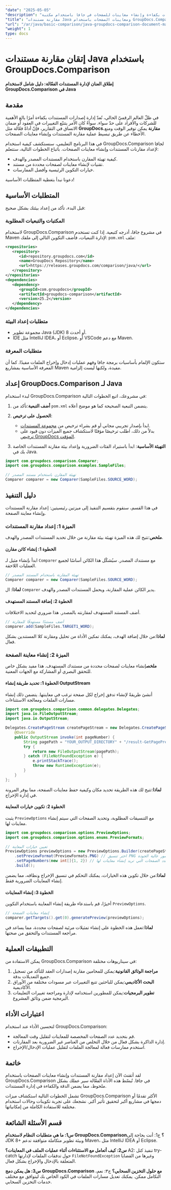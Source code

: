 ```yaml
---
"date": "2025-05-05"
"description": "تعرّف على كيفية مقارنة المستندات بكفاءة وإنشاء معاينات للصفحات في جافا باستخدام مكتبة GroupDocs.Comparison الفعّالة. مثالية للشركات التي تدير إصدارات متعددة من المستندات."
"title": "مقارنة مستندات Java ومعاينات الصفحات باستخدام GroupDocs.Comparison"
"url": "/ar/java/basic-comparison/java-groupdocs-comparison-document-management/"
"weight": 1
type: docs
---
```

# إتقان مقارنة مستندات Java باستخدام GroupDocs.Comparison

**إطلاق العنان لإدارة المستندات الفعّالة: دليل شامل لاستخدام GroupDocs.Comparison في Java**

## مقدمة

في ظلّ العالم الرقميّ الحالي، تُعدّ إدارة إصدارات المستندات بكفاءة أمرًا بالغ الأهمية للشركات والأفراد على حدّ سواء. سواءً كان الأمر يتتبّع التغييرات في العقود أو ضمان الاتساق في التقارير، فإنّ أداةً فعّالة مثل **GroupDocs.مقارنة** يمكن توفير الوقت ومنع الأخطاء عن طريق تبسيط عملية مقارنة المستندات وإنشاء معاينات الصفحات.

في هذا البرنامج التعليمي، سنستكشف كيفية استخدام GroupDocs.Comparison لجافا لإعداد مقارنات المستندات وإنشاء معاينات الصفحات. باتباع الخطوات التالية، ستتعلم:
- كيفية تهيئة المقارن باستخدام المستندات المصدر والهدف.
- تقنيات لإنشاء معاينات لصفحات محددة من مستند.
- خيارات التكوين الرئيسية وأفضل الممارسات.

دعونا نبدأ بتغطية المتطلبات الأساسية!

## المتطلبات الأساسية

قبل البدء، تأكد من إعداد بيئتك بشكل صحيح:

### المكتبات والتبعيات المطلوبة
لاستخدام GroupDocs.Comparison في مشروع جافا، أدرجه كتبعية. إذا كنت تستخدم Maven لإدارة التبعيات، فأضف التكوين التالي إلى ملفك: `pom.xml` ملف:

```xml
<repositories>
   <repository>
      <id>repository.groupdocs.com</id>
      <name>GroupDocs Repository</name>
      <url>https://releases.groupdocs.com/comparison/java/</url>
   </repository>
</repositories>
<dependencies>
   <dependency>
      <groupId>com.groupdocs</groupId>
      <artifactId>groupdocs-comparison</artifactId>
      <version>25.2</version>
   </dependency>
</dependencies>
```

### متطلبات إعداد البيئة
- مجموعة تطوير Java (JDK) 8 أو أحدث.
- IDE مثل IntelliJ IDEA، أو Eclipse، أو VSCode مع دعم Maven.

### متطلبات المعرفة
ستكون الإلمام بأساسيات برمجة جافا وفهم عمليات إدخال وإخراج الملفات مفيدًا. كما أن المعرفة الأساسية بمشاريع Maven مفيدة، ولكنها ليست إلزامية.

## إعداد GroupDocs.Comparison لـ Java

لبدء استخدام GroupDocs.Comparison في مشروعك، اتبع الخطوات التالية:

1. **أضف التبعية**:تأكد من `pom.xml` يتضمن التبعية الصحيحة كما هو موضح أعلاه.
2. **الحصول على ترخيص**:
   - ابدأ بإصدار تجريبي مجاني أو قم بشراء ترخيص من [مجموعة المستندات](https://purchase.groupdocs.com/buy).
   - بدلاً من ذلك، اطلب ترخيصًا مؤقتًا لاستكشاف جميع الميزات دون قيود على [ترخيص GroupDocs المؤقت](https://purchase.groupdocs.com/temporary-license/).

3. **التهيئة الأساسية**:
   ابدأ باستيراد الفئات الضرورية وإعداد بيئة مقارنة المستندات الخاصة بك في Java.

```java
import com.groupdocs.comparison.Comparer;
import com.groupdocs.comparison.examples.SampleFiles;

// تهيئة المقارن باستخدام مستند المصدر
Comparer comparer = new Comparer(SampleFiles.SOURCE_WORD);
```

## دليل التنفيذ

في هذا القسم، سنقوم بتقسيم التنفيذ إلى ميزتين رئيسيتين: إعداد مقارنة المستندات وإنشاء معاينة الصفحة.

### الميزة 1: إعداد مقارنة المستندات

**ملخص**:تتيح لك هذه الميزة تهيئة بيئة مقارنة من خلال تحديد المستندات المصدر والهدف.

#### الخطوة 1: إنشاء كائن مقارن

ابدأ بإنشاء مثيل لـ `Comparer` مع مستندك المصدر. سيُشكّل هذا الكائن أساسًا لجميع العمليات اللاحقة.

```java
// تهيئة المقارنة باستخدام المستند المصدر
Comparer comparer = new Comparer(SampleFiles.SOURCE_WORD);
```

**لماذا**: ال `Comparer` يدير الكائن عملية المقارنة، ويحمل المستندات المصدر والهدف.

#### الخطوة 2: إضافة المستند المستهدف

أضف المستند المستهدف لمقارنته بالمصدر. هذا ضروري لتحديد الاختلافات.

```java
// أضف مستندًا مستهدفًا للمقارنة
comparer.add(SampleFiles.TARGET1_WORD);
```

**لماذا**:من خلال إضافة الهدف، يمكنك تمكين الأداة من تحليل ومقارنة كلا المستندين بشكل فعال.

### الميزة 2: إنشاء معاينة الصفحة

**ملخص**إنشاء معاينات لصفحات محددة من مستندك المستهدف. هذا مفيد بشكل خاص للتحقق البصري أو المشاركة مع الجهات المعنية.

#### الخطوة 1: تحديد طريقة إنشاء OutputStream

أنشئ طريقةً لإنشاء تدفق إخراج لكل صفحة ترغب في معاينتها. يتضمن ذلك إنشاء مسارات الملفات ومعالجة الاستثناءات.

```java
import com.groupdocs.comparison.common.delegates.Delegates;
import java.io.FileOutputStream;
import java.io.OutputStream;

Delegates.CreatePageStream createPageStream = new Delegates.CreatePageStream() {
    @Override
    public OutputStream invoke(int pageNumber) {
        String pagePath = "YOUR_OUTPUT_DIRECTORY" + "/result-GetPagePreviewsForTargetDocument_" + pageNumber + ".png";
        try {
            return new FileOutputStream(pagePath);
        } catch (FileNotFoundException e) {
            e.printStackTrace();
            throw new RuntimeException(e);
        }
    }
};
```

**لماذا**:تتيح لك هذه الطريقة تحديد مكان وكيفية حفظ معاينات الصفحة، مما يوفر المرونة في إدارة الإخراج.

#### الخطوة 2: تكوين خيارات المعاينة

يثبت `PreviewOptions` مع التنسيقات المطلوبة، وتحديد الصفحات التي سيتم إنشاء معاينات لها.

```java
import com.groupdocs.comparison.options.PreviewOptions;
import com.groupdocs.comparison.options.enums.PreviewFormats;

// تعيين خيارات المعاينة
PreviewOptions previewOptions = new PreviewOptions.Builder(createPageStream)
    .setPreviewFormat(PreviewFormats.PNG) // اختر تنسيق PNG للحصول على صور عالية الجودة.
    .setPageNumbers(new int[]{1, 2}) // حدد الصفحات التي تريد إنشاء معاينات لها.
    .build();
```

**لماذا**:من خلال تكوين هذه الخيارات، يمكنك التحكم في تنسيق الإخراج ونطاقه، مما يضمن إنشاء المعاينات الضرورية فقط.

#### الخطوة 3: إنشاء المعاينات

أخيرًا، قم باستدعاء طريقة إنشاء المعاينة باستخدام التكوين `PreviewOptions`.

```java
// إنشاء معاينات الصفحة
comparer.getTargets().get(0).generatePreview(previewOptions);
```

**لماذا**:تعمل هذه الخطوة على إنشاء تمثيلات مرئية لصفحات محددة، مما يساعد في مراجعة المستندات والتحقق من صحتها.

## التطبيقات العملية

يمكن الاستفادة من GroupDocs.Comparison في سيناريوهات مختلفة:
1. **مراجعة الوثائق القانونية**:يمكن للمحامين مقارنة إصدارات العقد للتأكد من تسجيل جميع التعديلات بدقة.
2. **البحث الأكاديمي**:يمكن للباحثين تتبع التغييرات عبر مسودات مختلفة من الأوراق الأكاديمية.
3. **تطوير البرمجيات**:يمكن للمطورين استخدامه لإدارة ومراجعة تغييرات التعليمات البرمجية ضمن وثائق المشروع.

## اعتبارات الأداء

لتحسين الأداء عند استخدام GroupDocs.Comparison:
- قم بتحديد عدد الصفحات المخصصة للمعاينات لتقليل وقت المعالجة.
- إدارة الذاكرة بشكل فعال من خلال التخلص من العناصر غير الضرورية بعد المقارنات.
- استخدم ممارسات فعالة لمعالجة الملفات لتقليل عمليات الإدخال/الإخراج.

## خاتمة

لقد أتقنتَ الآن إعداد مقارنة المستندات وإنشاء معاينات الصفحات باستخدام GroupDocs.Comparison في جافا. تُبسّط هذه الأداة الفعّالة سير عملك بشكل ملحوظ، مما يضمن الدقة والكفاءة في إدارة المستندات.

تشمل الخطوات التالية استكشاف ميزات GroupDocs.Comparison الأكثر تقدمًا أو دمجها في مشاريع أكبر لتحقيق تأثير أكبر. نشجعك على تجربة تكوينات وحالات استخدام مختلفة للاستفادة الكاملة من إمكانياتها.

## قسم الأسئلة الشائعة

**س1: ما هي متطلبات النظام لاستخدام GroupDocs.Comparison؟**
ج1: أنت بحاجة إلى JDK 8+ وبيئة تطوير متكاملة متوافقة تدعم Maven، مثل IntelliJ IDEA أو Eclipse.

**س2: كيف أتعامل مع الاستثناءات أثناء عمليات الملف في المعاينات؟**
A2: تنفيذ كتل try-catch حول تدفقات الملفات لإدارتها `FileNotFoundException` وغيرها من القضايا المتعلقة بالإدخال والإخراج بشكل فعال.

**س3: هل يمكن دمج GroupDocs.Comparison مع حلول التخزين السحابي؟**
ج٣: نعم، التكامل ممكن. يمكنك تعديل مسارات الملفات في الكود الخاص بك ليتوافق مع مختلف خدمات التخزين السحابي.